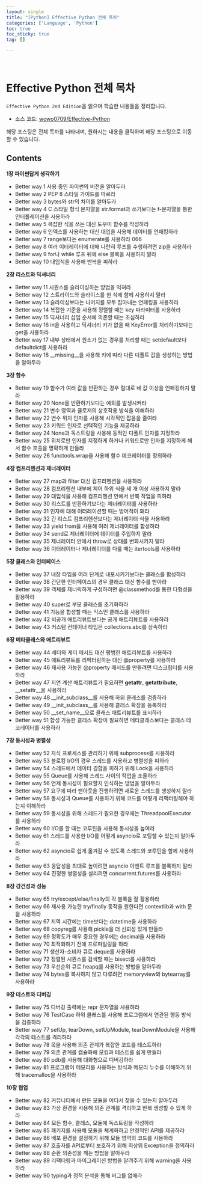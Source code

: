 ```yaml
---
layout: single
title: "[Python] Effective Python 전체 목차"
categories: ['Language', 'Python']
toc: true
toc_sticky: true
tag: []

---
```


<br>

# Effective Python 전체 목차

`Effective Python 2nd Edition`을 읽으며 학습한 내용들을 정리합니다. 

* 소스 코드: [wowo0709/Effective-Python](https://github.com/wowo0709/Effective-Python)

해당 포스팅은 전체 목차를 나타내며, 원하시는 내용을 클릭하며 해당 포스팅으로 이동할 수 있습니다. 

## Contents

**1장 파이썬답게 생각하기**
- Better way 1 사용 중인 파이썬의 버전을 알아두라
- Better way 2 PEP 8 스타일 가이드를 따르라
- Better way 3 bytes와 str의 차이를 알아두라
- Better way 4 C 스타일 형식 문자열을 str.format과 쓰기보다는 f-문자열을 통한 인터폴레이션을 사용하라
- Better way 5 복잡한 식을 쓰는 대신 도우미 함수를 작성하라
- Better way 6 인덱스를 사용하는 대신 대입을 사용해 데이터를 언패킹하라
- Better way 7 range보다는 enumerate를 사용하라 066
- Better way 8 여러 이터레이터에 대해 나란히 루프를 수행하려면 zip을 사용하라
- Better way 9 for나 while 루프 뒤에 else 블록을 사용하지 말라
- Better way 10 대입식을 사용해 반복을 피하라

**2장 리스트와 딕셔너리**
- Better way 11 시퀀스를 슬라이싱하는 방법을 익혀라
- Better way 12 스트라이드와 슬라이스를 한 식에 함께 사용하지 말라
- Better way 13 슬라이싱보다는 나머지를 모두 잡아내는 언패킹을 사용하라
- Better way 14 복잡한 기준을 사용해 정렬할 때는 key 파라미터를 사용하라
- Better way 15 딕셔너리 삽입 순서에 의존할 때는 조심하라
- Better way 16 in을 사용하고 딕셔너리 키가 없을 때 KeyError를 처리하기보다는 get을 사용하라
- Better way 17 내부 상태에서 원소가 없는 경우를 처리할 때는 setdefault보다 defaultdict를 사용하라
- Better way 18 __missing__을 사용해 키에 따라 다른 디폴트 값을 생성하는 방법을 알아두라

**3장 함수**
- Better way 19 함수가 여러 값을 반환하는 경우 절대로 네 값 이상을 언패킹하지 말라
- Better way 20 None을 반환하기보다는 예외를 발생시켜라
- Better way 21 변수 영역과 클로저의 상호작용 방식을 이해하라
- Better way 22 변수 위치 인자를 사용해 시각적인 잡음을 줄여라
- Better way 23 키워드 인자로 선택적인 기능을 제공하라
- Better way 24 None과 독스트링을 사용해 동적인 디폴트 인자를 지정하라
- Better way 25 위치로만 인자를 지정하게 하거나 키워드로만 인자를 지정하게 해서 함수 호출을 명확하게 만들라
- Better way 26 functools.wrap을 사용해 함수 데코레이터를 정의하라

**4장 컴프리헨션과 제너레이터**
- Better way 27 map과 filter 대신 컴프리헨션을 사용하라
- Better way 28 컴프리헨션 내부에 제어 하위 식을 세 개 이상 사용하지 말라
- Better way 29 대입식을 사용해 컴프리헨션 안에서 반복 작업을 피하라
- Better way 30 리스트를 반환하기보다는 제너레이터를 사용하라
- Better way 31 인자에 대해 이터레이션할 때는 방어적이 돼라
- Better way 32 긴 리스트 컴프리헨션보다는 제너레이터 식을 사용하라
- Better way 33 yield from을 사용해 여러 제너레이터를 합성하라
- Better way 34 send로 제너레이터에 데이터를 주입하지 말라
- Better way 35 제너레이터 안에서 throw로 상태를 변화시키지 말라
- Better way 36 이터레이터나 제너레이터를 다룰 때는 itertools를 사용하라

**5장 클래스와 인터페이스**
- Better way 37 내장 타입을 여러 단계로 내포시키기보다는 클래스를 합성하라
- Better way 38 간단한 인터페이스의 경우 클래스 대신 함수를 받아라
- Better way 39 객체를 제너릭하게 구성하려면 @classmethod를 통한 다형성을 활용하라
- Better way 40 super로 부모 클래스를 초기화하라
- Better way 41 기능을 합성할 때는 믹스인 클래스를 사용하라
- Better way 42 비공개 애트리뷰트보다는 공개 애트리뷰트를 사용하라
- Better way 43 커스텀 컨테이너 타입은 collections.abc를 상속하라

**6장 메타클래스와 애트리뷰트**
- Better way 44 세터와 게터 메서드 대신 평범한 애트리뷰트를 사용하라
- Better way 45 애트리뷰트를 리팩터링하는 대신 @property를 사용하라
- Better way 46 재사용 가능한 @property 메서드를 만들려면 디스크립터를 사용하라
- Better way 47 지연 계산 애트리뷰트가 필요하면 __getattr__, __getattribute__, __setattr__을 사용하라
- Better way 48 __init_subclass__를 사용해 하위 클래스를 검증하라
- Better way 49 __init_subclass__를 사용해 클래스 확장을 등록하라
- Better way 50 __set_name__으로 클래스 애트리뷰트를 표시하라
- Better way 51 합성 가능한 클래스 확장이 필요하면 메타클래스보다는 클래스 데코레이터를 사용하라

**7장 동시성과 병렬성**
- Better way 52 자식 프로세스를 관리하기 위해 subprocess를 사용하라
- Better way 53 블로킹 I/O의 경우 스레드를 사용하고 병렬성을 피하라
- Better way 54 스레드에서 데이터 경합을 피하기 위해 Lock을 사용하라
- Better way 55 Queue를 사용해 스레드 사이의 작업을 조율하라
- Better way 56 언제 동시성이 필요할지 인식하는 방법을 알아두라
- Better way 57 요구에 따라 팬아웃을 진행하려면 새로운 스레드를 생성하지 말라
- Better way 58 동시성과 Queue를 사용하기 위해 코드를 어떻게 리팩터링해야 하는지 이해하라
- Better way 59 동시성을 위해 스레드가 필요한 경우에는 ThreadpoolExecutor를 사용하라
- Better way 60 I/O를 할 때는 코루틴을 사용해 동시성을 높여라
- Better way 61 스레드를 사용한 I/O를 어떻게 asyncio로 포팅할 수 있는지 알아두라
- Better way 62 asyncio로 쉽게 옮겨갈 수 있도록 스레드와 코루틴을 함께 사용하라
- Better way 63 응답성을 최대로 높이려면 asyncio 이벤트 루프를 블록하지 말라
- Better way 64 진정한 병렬성을 살리려면 concurrent.futures를 사용하라

**8장 강건성과 성능**
- Better way 65 try/except/else/finally의 각 블록을 잘 활용하라
- Better way 66 재사용 가능한 try/finally 동작을 원한다면 contextlib과 with 문을 사용하라
- Better way 67 지역 시간에는 time보다는 datetime을 사용하라
- Better way 68 copyreg를 사용해 pickle을 더 신뢰성 있게 만들라
- Better way 69 정확도가 매우 중요한 경우에는 decimal을 사용하라
- Better way 70 최적화하기 전에 프로파일링을 하라
- Better way 71 생산자-소비자 큐로 deque를 사용하라
- Better way 72 정렬된 시퀀스를 검색할 때는 bisect를 사용하라
- Better way 73 우선순위 큐로 heapq를 사용하는 방법을 알아두라
- Better way 74 bytes를 복사하지 않고 다루려면 memoryview와 bytearray를 사용하라

**9장 테스트와 디버깅**
- Better way 75 디버깅 출력에는 repr 문자열을 사용하라
- Better way 76 TestCase 하위 클래스를 사용해 프로그램에서 연관된 행동 방식을 검증하라
- Better way 77 setUp, tearDown, setUpModule, tearDownModule을 사용해 각각의 테스트를 격리하라
- Better way 78 목을 사용해 의존 관계가 복잡한 코드를 테스트하라
- Better way 79 의존 관계를 캡슐화해 모킹과 테스트를 쉽게 만들라
- Better way 80 pdb를 사용해 대화형으로 디버깅하라
- Better way 81 프로그램이 메모리를 사용하는 방식과 메모리 누수를 이해하기 위해 tracemalloc을 사용하라

**10장 협업**
- Better way 82 커뮤니티에서 만든 모듈을 어디서 찾을 수 있는지 알아두라
- Better way 83 가상 환경을 사용해 의존 관계를 격리하고 반복 생성할 수 있게 하라
- Better way 84 모든 함수, 클래스, 모듈에 독스트링을 작성하라
- Better way 85 패키지를 사용해 모듈을 체계화하고 안정적인 API를 제공하라
- Better way 86 배포 환경을 설정하기 위해 모듈 영역의 코드를 사용하라
- Better way 87 호출자를 API로부터 보호하기 위해 최상위 Exception을 정의하라
- Better way 88 순환 의존성을 깨는 방법을 알아두라
- Better way 89 리팩터링과 마이그레이션 방법을 알려주기 위해 warning을 사용하라
- Better way 90 typing과 정적 분석을 통해 버그를 없애라
